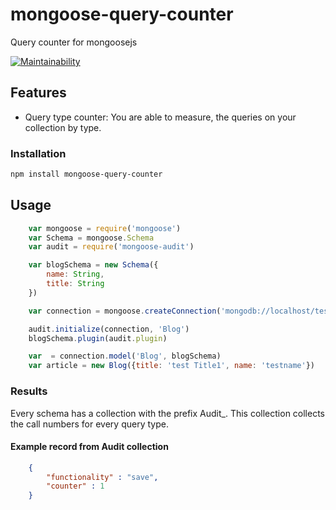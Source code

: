 # mongoose-query-counter

Query counter for mongoosejs

[![Maintainability](https://api.codeclimate.com/v1/badges/9629572e791f04d7947d/maintainability)](https://codeclimate.com/github/tudvari/mongoose-query-counter/maintainability)

## Features

- Query type counter: You are able to measure, the queries on your collection by type.

### Installation

```sh
npm install mongoose-query-counter
```
## Usage

```javascript
	var mongoose = require('mongoose')
	var Schema = mongoose.Schema
	var audit = require('mongoose-audit')

	var blogSchema = new Schema({
		name: String,
		title: String
	})

	var connection = mongoose.createConnection('mongodb://localhost/test')

	audit.initialize(connection, 'Blog')
	blogSchema.plugin(audit.plugin)

	var  = connection.model('Blog', blogSchema)
	var article = new Blog({title: 'test Title1', name: 'testname'})

```

### Results

Every schema has a collection with the prefix Audit_. This collection collects the call numbers for every query type.

#### Example record from Audit collection

```json
	{
	    "functionality" : "save",
	    "counter" : 1
	}
```
